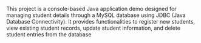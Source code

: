 This project is a console-based Java application demo designed for managing student details through a MySQL database using JDBC (Java Database Connectivity). It provides functionalities to register new students, view existing student records, update student information, and delete student entries from the database
